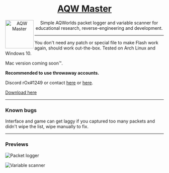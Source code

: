 <div align="center">
<a href="https://github.com/r-0-x/AQW-Master/">
<h1>AQW Master</h1>
  <img
    height="90"
    width="90"
    alt="AQW Master"
    src="https://github.com/r-0-x/AQW-Master/blob/master/images/logo.png?raw=true"
    align="left"
  />
</a>

Simple AQWorlds packet logger and variable scanner for educational research, reverse-engineering and development.
</div>

---

You don't need any patch or special file to make Flash work again, should work out-the-box. Tested on Arch Linux and Windows 10.

Mac version coming soon™.

**Recommended to use throwaway accounts.**


Discord rOx#1249 or contact [here](http://forum.ragezone.com/members/550384.html) or [here](https://www.mpgh.net/forum/member.php?u=104963).

[Download here](https://github.com/r-0-x/AQW-Master/releases)

---

### Known bugs

Interface and game can get laggy if you captured too many packets and didn't wipe the list, wipe manually to fix.

---

### Previews

![Packet logger](https://github.com/r-0-x/AQW-Master/blob/master/images/preview_logger.png?raw=true)

![Variable scanner](https://github.com/r-0-x/AQW-Master/blob/master/images/preview_scanner.jpg?raw=true)